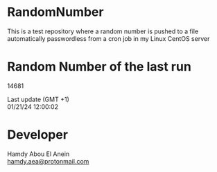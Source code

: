 # RandomNumber    
This is a test repository where a random number is pushed to a file automatically passwordless from a cron job in my Linux CentOS server    
# Random Number of the last run   
14681
      
Last update (GMT +1)    
01/21/24 12:00:02
# Developer    
Hamdy Abou El Anein   
hamdy.aea@protonmail.com

